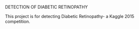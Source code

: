 DETECTION OF DIABETIC RETINOPATHY

This project is for detecting Diabetic Retinopathy- a Kaggle 2015 competition.
